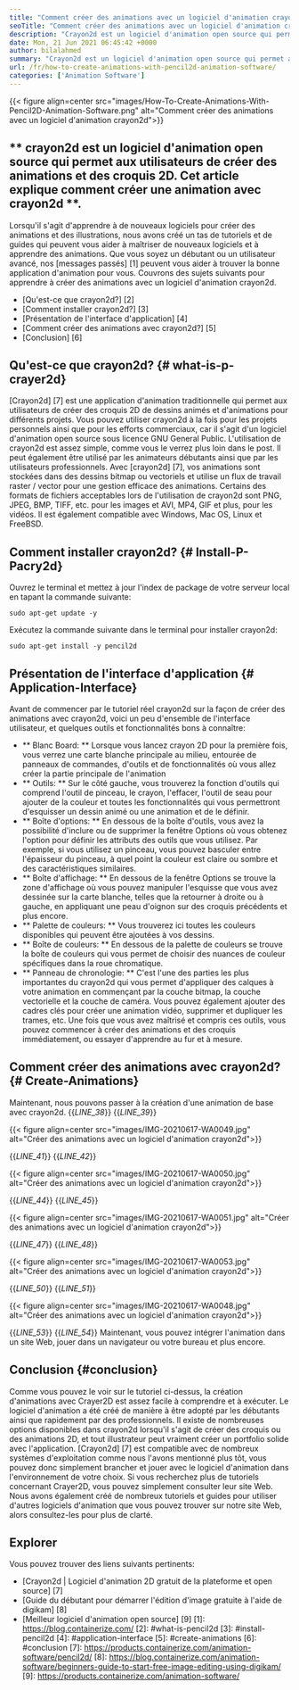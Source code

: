```yaml
---
title: "Comment créer des animations avec un logiciel d'animation crayon2d" 
seoTitle: "Comment créer des animations avec un logiciel d'animation crayon2d" 
description: "Crayon2d est un logiciel d'animation open source qui permet aux utilisateurs de créer des animations et des croquis 2D. Cet article explique comment créer une animation avec crayon2d." 
date: Mon, 21 Jun 2021 06:45:42 +0000
author: bilalahmed
summary: "Crayon2d est un logiciel d'animation open source qui permet aux utilisateurs de créer des animations et des croquis 2D. Cet article explique comment créer une animation avec crayon2d." 
url: /fr/how-to-create-animations-with-pencil2d-animation-software/
categories: ['Animation Software']
---
```


{{< figure align=center src="images/How-To-Create-Animations-With-Pencil2D-Animation-Software.png" alt="Comment créer des animations avec un logiciel d'animation crayon2d">}}


## ** crayon2d est un logiciel d'animation open source qui permet aux utilisateurs de créer des animations et des croquis 2D. Cet article explique comment créer une animation avec crayon2d **.
Lorsqu'il s'agit d'apprendre à de nouveaux logiciels pour créer des animations et des illustrations, nous avons créé un tas de tutoriels et de guides qui peuvent vous aider à maîtriser de nouveaux logiciels et à apprendre des animations. Que vous soyez un débutant ou un utilisateur avancé, nos [messages passés] [1] peuvent vous aider à trouver la bonne application d'animation pour vous. Couvrons des sujets suivants pour apprendre à créer des animations avec un logiciel d'animation crayon2d.
  * [Qu'est-ce que crayon2d?] [2]
  * [Comment installer crayon2d?] [3]
  * [Présentation de l'interface d'application] [4]
  * [Comment créer des animations avec crayon2d?] [5]
  * [Conclusion] [6]

## Qu'est-ce que crayon2d? {# what-is-p-crayer2d}
[Crayon2d] [7] est une application d'animation traditionnelle qui permet aux utilisateurs de créer des croquis 2D de dessins animés et d'animations pour différents projets. Vous pouvez utiliser crayon2d à la fois pour les projets personnels ainsi que pour les efforts commerciaux, car il s'agit d'un logiciel d'animation open source sous licence GNU General Public. L'utilisation de crayon2d est assez simple, comme vous le verrez plus loin dans le post. Il peut également être utilisé par les animateurs débutants ainsi que par les utilisateurs professionnels.
Avec [crayon2d] [7], vos animations sont stockées dans des dessins bitmap ou vectoriels et utilise un flux de travail raster / vector pour une gestion efficace des animations. Certains des formats de fichiers acceptables lors de l'utilisation de crayon2d sont PNG, JPEG, BMP, TIFF, etc. pour les images et AVI, MP4, GIF et plus, pour les vidéos. Il est également compatible avec Windows, Mac OS, Linux et FreeBSD.

## Comment installer crayon2d? {# Install-P-Pacry2d}
Ouvrez le terminal et mettez à jour l'index de package de votre serveur local en tapant la commande suivante:
```
sudo apt-get update -y

```
Exécutez la commande suivante dans le terminal pour installer crayon2d:
```
sudo apt-get install -y pencil2d

```

## Présentation de l'interface d'application {# Application-Interface}
Avant de commencer par le tutoriel réel crayon2d sur la façon de créer des animations avec crayon2d, voici un peu d'ensemble de l'interface utilisateur, et quelques outils et fonctionnalités bons à connaître:
  * ** Blanc Board: ** Lorsque vous lancez crayon 2D pour la première fois, vous verrez une carte blanche principale au milieu, entourée de panneaux de commandes, d'outils et de fonctionnalités où vous allez créer la partie principale de l'animation
  * ** Outils: ** Sur le côté gauche, vous trouverez la fonction d'outils qui comprend l'outil de pinceau, le crayon, l'effacer, l'outil de seau pour ajouter de la couleur et toutes les fonctionnalités qui vous permettront d'esquisser un dessin animé ou une animation et de le définir.
  * ** Boîte d'options: ** En dessous de la boîte d'outils, vous avez la possibilité d'inclure ou de supprimer la fenêtre Options où vous obtenez l'option pour définir les attributs des outils que vous utilisez. Par exemple, si vous utilisez un pinceau, vous pouvez basculer entre l'épaisseur du pinceau, à quel point la couleur est claire ou sombre et des caractéristiques similaires.
  * ** Boîte d'affichage: ** En dessous de la fenêtre Options se trouve la zone d'affichage où vous pouvez manipuler l'esquisse que vous avez dessinée sur la carte blanche, telles que la retourner à droite ou à gauche, en appliquant une peau d'oignon sur des croquis précédents et plus encore.
  * ** Palette de couleurs: ** Vous trouverez ici toutes les couleurs disponibles qui peuvent être ajoutées à vos dessins.
  * ** Boîte de couleurs: ** En dessous de la palette de couleurs se trouve la boîte de couleurs qui vous permet de choisir des nuances de couleur spécifiques dans la roue chromatique.
  * ** Panneau de chronologie: ** C'est l'une des parties les plus importantes du crayon2d qui vous permet d'appliquer des calques à votre animation en commençant par la couche bitmap, la couche vectorielle et la couche de caméra. Vous pouvez également ajouter des cadres clés pour créer une animation vidéo, supprimer et dupliquer les trames, etc.
Une fois que vous avez maîtrisé et compris ces outils, vous pouvez commencer à créer des animations et des croquis immédiatement, ou essayer d'apprendre au fur et à mesure.

## Comment créer des animations avec crayon2d? {# Create-Animations}
Maintenant, nous pouvons passer à la création d'une animation de base avec crayon2d.
{{_LINE_38_}}
{{_LINE_39_}}

{{< figure align=center src="images/IMG-20210617-WA0049.jpg" alt="Créer des animations avec un logiciel d'animation crayon2d">}}

{{_LINE_41_}}
{{_LINE_42_}}

{{< figure align=center src="images/IMG-20210617-WA0050.jpg" alt="Créer des animations avec un logiciel d'animation crayon2d">}}

{{_LINE_44_}}
{{_LINE_45_}}

{{< figure align=center src="images/IMG-20210617-WA0051.jpg" alt="Créer des animations avec un logiciel d'animation crayon2d">}}

{{_LINE_47_}}
{{_LINE_48_}}

{{< figure align=center src="images/IMG-20210617-WA0053.jpg" alt="Créer des animations avec un logiciel d'animation crayon2d">}}

{{_LINE_50_}}
{{_LINE_51_}}

{{< figure align=center src="images/IMG-20210617-WA0048.jpg" alt="Créer des animations avec un logiciel d'animation crayon2d">}}

{{_LINE_53_}}
{{_LINE_54_}}
Maintenant, vous pouvez intégrer l'animation dans un site Web, jouer dans un navigateur ou votre bureau et plus encore.

## Conclusion {#conclusion}
Comme vous pouvez le voir sur le tutoriel ci-dessus, la création d'animations avec Crayer2D est assez facile à comprendre et à exécuter. Le logiciel d'animation a été créé de manière à être adopté par les débutants ainsi que rapidement par des professionnels. Il existe de nombreuses options disponibles dans crayon2d lorsqu'il s'agit de créer des croquis ou des animations 2D, et tout illustrateur peut vraiment créer un portfolio solide avec l'application.
[Crayon2d] [7] est compatible avec de nombreux systèmes d'exploitation comme nous l'avons mentionné plus tôt, vous pouvez donc simplement brancher et jouer avec le logiciel d'animation dans l'environnement de votre choix. Si vous recherchez plus de tutoriels concernant Crayer2D, vous pouvez simplement consulter leur site Web. Nous avons également créé de nombreux tutoriels et guides pour utiliser d'autres logiciels d'animation que vous pouvez trouver sur notre site Web, alors consultez-les pour plus de clarté.

## Explorer
Vous pouvez trouver des liens suivants pertinents:
  * [Crayon2d | Logiciel d'animation 2D gratuit de la plateforme et open source] [7]
  * [Guide du débutant pour démarrer l'édition d'image gratuite à l'aide de digikam] [8]
  * [Meilleur logiciel d'animation open source] [9]
[1]: https://blog.containerize.com/
[2]: #what-is-pencil2d
[3]: #install-pencil2d
[4]: #application-interface
[5]: #create-animations
[6]: #conclusion
[7]: https://products.containerize.com/animation-software/pencil2d/
[8]: https://blog.containerize.com/animation-software/beginners-guide-to-start-free-image-editing-using-digikam/
[9]: https://products.containerize.com/animation-software/
